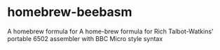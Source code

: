 homebrew-beebasm
================

A homebrew formula for A home-brew formula for Rich Talbot-Watkins' portable 6502 assembler with BBC Micro style syntax

